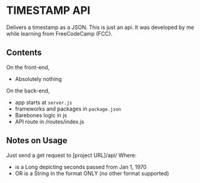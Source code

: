TIMESTAMP API
=============

Delivers a timestamp as a JSON. This is just an api. It was developed by me while learning from FreeCodeCamp (FCC).


Contents
------------

On the front-end,
- Absolutely nothing

On the back-end,
- app starts at `server.js`
- frameworks and packages in `package.json`
- Barebones logic in js
- API route in /routes/index.js 

Notes on Usage
---------------

Just send a get request to [project URL]/api/<date Input>
Where:
- <date Input> is a Long depicting seconds passed from Jan 1, 1970
- OR <date Input> is a String in the format <yyyy-mm-dd> ONLY (no other format supported)